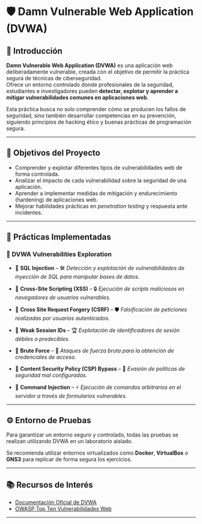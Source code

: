 # 🛡️ Damn Vulnerable Web Application (DVWA)

## 📖 Introducción

**Damn Vulnerable Web Application (DVWA)** es una aplicación web deliberadamente vulnerable, creada con el objetivo de permitir la práctica segura de técnicas de ciberseguridad.  
Ofrece un entorno controlado donde profesionales de la seguridad, estudiantes e investigadores pueden **detectar, explotar y aprender a mitigar vulnerabilidades comunes en aplicaciones web**.

Esta práctica busca no solo comprender cómo se producen los fallos de seguridad, sino también desarrollar competencias en su prevención, siguiendo principios de hacking ético y buenas prácticas de programación segura.

---

## 🎯 Objetivos del Proyecto

- Comprender y explotar diferentes tipos de vulnerabilidades web de forma controlada.
- Analizar el impacto de cada vulnerabilidad sobre la seguridad de una aplicación.
- Aprender a implementar medidas de mitigación y endurecimiento (hardening) de aplicaciones web.
- Mejorar habilidades prácticas en *penetration testing* y respuesta ante incidentes.

---

## 📌 Prácticas Implementadas

### 📂 DVWA Vulnerabilities Exploration

- 🔹 **SQL Injection** – 🛠️ *Detección y explotación de vulnerabilidades de inyección de SQL para manipular bases de datos.*
  
- 🔹 **Cross-Site Scripting (XSS)** – 🔒 *Ejecución de scripts maliciosos en navegadores de usuarios vulnerables.*
  
- 🔹 **Cross Site Request Forgery (CSRF)** – 🛡️ *Falsificación de peticiones realizadas por usuarios autenticados.*
  
- 🔹 **Weak Session IDs** – 🏆 *Explotación de identificadores de sesión débiles o predecibles.*
  
- 🔹 **Brute Force** – 🔑 *Ataques de fuerza bruta para la obtención de credenciales de acceso.*
  
- 🔹 **Content Security Policy (CSP) Bypass** – 🎯 *Evasión de políticas de seguridad mal configuradas.*
  
- 🔹 **Command Injection** – ⚡ *Ejecución de comandos arbitrarios en el servidor a través de formularios vulnerables.*

---

## ⚙️ Entorno de Pruebas

Para garantizar un entorno seguro y controlado, todas las pruebas se realizan utilizando DVWA en un laboratorio aislado.

Se recomienda utilizar entornos virtualizados como **Docker**, **VirtualBox** o **GNS3** para replicar de forma segura los ejercicios.

---

## 📚 Recursos de Interés

- [Documentación Oficial de DVWA](https://github.com/digininja/DVWA)
- [OWASP Top Ten Vulnerabilidades Web](https://owasp.org/www-project-top-ten/)

---
